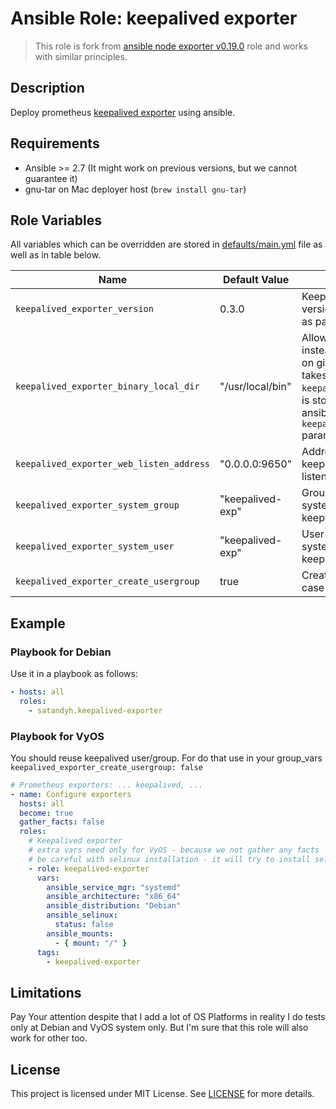 # Ansible Role: keepalived exporter

> This role is fork from [ansible node exporter v0.19.0](https://github.com/cloudalchemy/ansible-node-exporter) role and works with similar principles.

## Description

Deploy prometheus [keepalived exporter](https://github.com/gen2brain/keepalived_exporter) using ansible.

## Requirements

- Ansible >= 2.7 (It might work on previous versions, but we cannot guarantee it)
- gnu-tar on Mac deployer host (`brew install gnu-tar`)

## Role Variables

All variables which can be overridden are stored in [defaults/main.yml](defaults/main.yml) file as well as in table below.

| Name                                     | Default Value    | Description                                                                                                                                                                                                                                |
| ---------------------------------------- | ---------------- | ------------------------------------------------------------------------------------------------------------------------------------------------------------------------------------------------------------------------------------------ |
| `keepalived_exporter_version`            | 0.3.0            | Keepalived exporter package version. Also accepts latest as parameter.                                                                                                                                                                     |
| `keepalived_exporter_binary_local_dir`   | "/usr/local/bin" | Allows to use local packages instead of ones distributed on github. As parameter it takes a directory where `keepalived_exporter` binary is stored on host on which ansible is ran. This overrides `keepalived_exporter_version` parameter |
| `keepalived_exporter_web_listen_address` | "0.0.0.0:9650"   | Address on which keepalived exporter will listen                                                                                                                                                                                           |
| `keepalived_exporter_system_group`       | "keepalived-exp" | Group which will be used in systemd config to start keepalived_exporter                                                                                                                                                                    |
| `keepalived_exporter_system_user`        | "keepalived-exp" | User which will be used in systemd config to start keepalived_exporter                                                                                                                                                                     |
| `keepalived_exporter_create_usergroup`   | true             | Create user and group im case true                                                                                                                                                                                                         |

## Example

### Playbook for Debian

Use it in a playbook as follows:

```yaml
- hosts: all
  roles:
    - satandyh.keepalived-exporter
```

### Playbook for VyOS

You should reuse keepalived user/group. For do that use in your group_vars `keepalived_exporter_create_usergroup: false`

```yaml
# Prometheus exporters: ... keepalived, ...
- name: Configure exporters
  hosts: all
  become: true
  gather_facts: false
  roles:
    # Keepalived exporter
    # extra vars need only for VyOS - because we not gather any facts
    # be careful with selinux installation - it will try to install selinux by default
    - role: keepalived-exporter
      vars:
        ansible_service_mgr: "systemd"
        ansible_architecture: "x86_64"
        ansible_distribution: "Debian"
        ansible_selinux:
          status: false
        ansible_mounts:
          - { mount: "/" }
      tags:
        - keepalived-exporter
```

## Limitations

Pay Your attention despite that I add a lot of OS Platforms in reality I do tests only at Debian and VyOS system only. But I'm sure that this role will also work for other too.

## License

This project is licensed under MIT License. See [LICENSE](/LICENSE) for more details.
